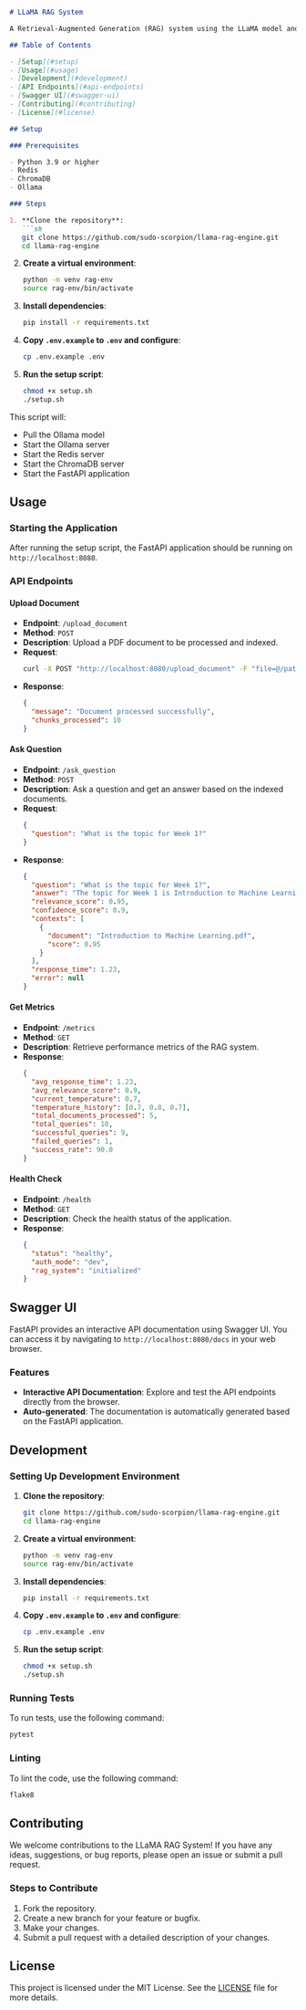 ```markdown
# LLaMA RAG System

A Retrieval-Augmented Generation (RAG) system using the LLaMA model and ChromaDB.

## Table of Contents

- [Setup](#setup)
- [Usage](#usage)
- [Development](#development)
- [API Endpoints](#api-endpoints)
- [Swagger UI](#swagger-ui)
- [Contributing](#contributing)
- [License](#license)

## Setup

### Prerequisites

- Python 3.9 or higher
- Redis
- ChromaDB
- Ollama

### Steps

1. **Clone the repository**:
   ```sh
   git clone https://github.com/sudo-scorpion/llama-rag-engine.git
   cd llama-rag-engine
   ```

2. **Create a virtual environment**:
   ```sh
   python -m venv rag-env
   source rag-env/bin/activate
   ```

3. **Install dependencies**:
   ```sh
   pip install -r requirements.txt
   ```

4. **Copy `.env.example` to `.env` and configure**:
   ```sh
   cp .env.example .env
   ```

5. **Run the setup script**:
   ```sh
   chmod +x setup.sh
   ./setup.sh
   ```

This script will:
- Pull the Ollama model
- Start the Ollama server
- Start the Redis server
- Start the ChromaDB server
- Start the FastAPI application

## Usage

### Starting the Application

After running the setup script, the FastAPI application should be running on `http://localhost:8080`.

### API Endpoints

#### Upload Document

- **Endpoint**: `/upload_document`
- **Method**: `POST`
- **Description**: Upload a PDF document to be processed and indexed.
- **Request**:
  ```sh
  curl -X POST "http://localhost:8080/upload_document" -F "file=@/path/to/your/document.pdf"
  ```
- **Response**:
  ```json
  {
    "message": "Document processed successfully",
    "chunks_processed": 10
  }
  ```

#### Ask Question

- **Endpoint**: `/ask_question`
- **Method**: `POST`
- **Description**: Ask a question and get an answer based on the indexed documents.
- **Request**:
  ```json
  {
    "question": "What is the topic for Week 1?"
  }
  ```
- **Response**:
  ```json
  {
    "question": "What is the topic for Week 1?",
    "answer": "The topic for Week 1 is Introduction to Machine Learning.",
    "relevance_score": 0.95,
    "confidence_score": 0.9,
    "contexts": [
      {
        "document": "Introduction to Machine Learning.pdf",
        "score": 0.95
      }
    ],
    "response_time": 1.23,
    "error": null
  }
  ```

#### Get Metrics

- **Endpoint**: `/metrics`
- **Method**: `GET`
- **Description**: Retrieve performance metrics of the RAG system.
- **Response**:
  ```json
  {
    "avg_response_time": 1.23,
    "avg_relevance_score": 0.9,
    "current_temperature": 0.7,
    "temperature_history": [0.7, 0.8, 0.7],
    "total_documents_processed": 5,
    "total_queries": 10,
    "successful_queries": 9,
    "failed_queries": 1,
    "success_rate": 90.0
  }
  ```

#### Health Check

- **Endpoint**: `/health`
- **Method**: `GET`
- **Description**: Check the health status of the application.
- **Response**:
  ```json
  {
    "status": "healthy",
    "auth_mode": "dev",
    "rag_system": "initialized"
  }
  ```

## Swagger UI

FastAPI provides an interactive API documentation using Swagger UI. You can access it by navigating to `http://localhost:8080/docs` in your web browser.

### Features

- **Interactive API Documentation**: Explore and test the API endpoints directly from the browser.
- **Auto-generated**: The documentation is automatically generated based on the FastAPI application.

## Development

### Setting Up Development Environment

1. **Clone the repository**:
   ```sh
   git clone https://github.com/sudo-scorpion/llama-rag-engine.git
   cd llama-rag-engine
   ```

2. **Create a virtual environment**:
   ```sh
   python -m venv rag-env
   source rag-env/bin/activate
   ```

3. **Install dependencies**:
   ```sh
   pip install -r requirements.txt
   ```

4. **Copy `.env.example` to `.env` and configure**:
   ```sh
   cp .env.example .env
   ```

5. **Run the setup script**:
   ```sh
   chmod +x setup.sh
   ./setup.sh
   ```

### Running Tests

To run tests, use the following command:
```sh
pytest
```

### Linting

To lint the code, use the following command:
```sh
flake8
```

## Contributing

We welcome contributions to the LLaMA RAG System! If you have any ideas, suggestions, or bug reports, please open an issue or submit a pull request.

### Steps to Contribute

1. Fork the repository.
2. Create a new branch for your feature or bugfix.
3. Make your changes.
4. Submit a pull request with a detailed description of your changes.

## License

This project is licensed under the MIT License. See the [LICENSE](LICENSE) file for more details.
```